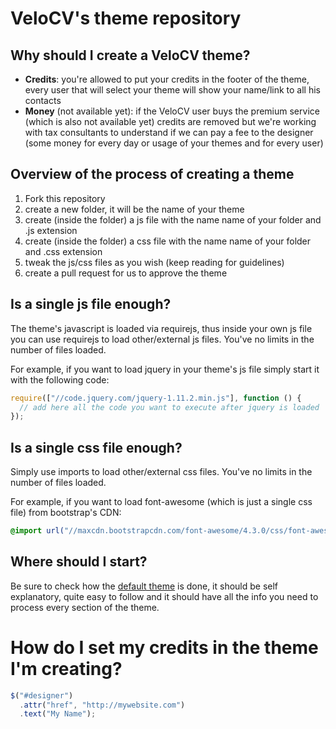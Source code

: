 # VeloCV's theme repository

## Why should I create a VeloCV theme?

* **Credits**: you're allowed to put your credits in the footer of the theme, every user that will select your theme will show your name/link to all his contacts
* **Money** (not available yet): if the VeloCV user buys the premium service (which is also not available yet) credits are removed but we're working with tax consultants to understand if we can pay a fee to the designer (some money for every day or usage of your themes and for every user)

## Overview of the process of creating a theme

1. Fork this repository
2. create a new folder, it will be the name of your theme
3. create (inside the folder) a js file with the name name of your folder and .js extension
4. create (inside the folder) a css file with the name name of your folder and .css extension
5. tweak the js/css files as you wish (keep reading for guidelines)
6. create a pull request for us to approve the theme

## Is a single js file enough?

The theme's javascript is loaded via requirejs, thus inside your own js file you can use requirejs to load other/external js files. You've no limits in the number of files loaded.

For example, if you want to load jquery in your theme's js file simply start it with the following code:
```javascript
require(["//code.jquery.com/jquery-1.11.2.min.js"], function () {
  // add here all the code you want to execute after jquery is loaded
});
```

## Is a single css file enough?

Simply use imports to load other/external css files. You've no limits in the number of files loaded.

For example, if you want to load font-awesome (which is just a single css file) from bootstrap's CDN:
```css
@import url("//maxcdn.bootstrapcdn.com/font-awesome/4.3.0/css/font-awesome.min.css");
```

## Where should I start?

Be sure to check how the [default theme](https://github.com/fballiano/velocv-themes/tree/master/default) is done, it should be self explanatory, quite easy to follow and it should have all the info you need to process every section of the theme.

# How do I set my credits in the theme I'm creating?

```javascript
$("#designer")
  .attr("href", "http://mywebsite.com")
  .text("My Name");
```
